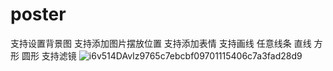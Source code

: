 # poster
支持设置背景图
支持添加图片摆放位置
支持添加表情
支持画线 任意线条 直线 方形 圆形
支持滤镜
![i6v514DAvIz9765c7ebcbf09701115406c7a3fad28d9](https://user-images.githubusercontent.com/52657309/140912997-95bbbb94-4e75-41ed-bea0-7f6be01c207b.png)
